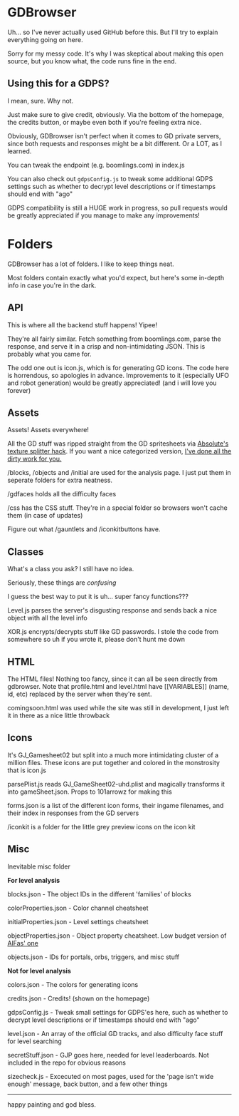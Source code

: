 # GDBrowser

Uh... so I've never actually used GitHub before this. But I'll try to explain everything going on here.

Sorry for my messy code. It's why I was skeptical about making this open source, but you know what, the code runs fine in the end.

## Using this for a GDPS?
I mean, sure. Why not.

Just make sure to give credit, obviously. Via the bottom of the homepage, the credits button, or maybe even both if you're feeling extra nice.

Obviously, GDBrowser isn't perfect when it comes to GD private servers, since both requests and responses might be a bit different. Or a LOT, as I learned.

You can tweak the endpoint (e.g. boomlings.com) in index.js

You can also check out `gdpsConfig.js` to tweak some additional GDPS settings such as whether to decrypt level descriptions or if timestamps should end with "ago"

GDPS compatibility is still a HUGE work in progress, so pull requests would be greatly appreciated if you manage to make any improvements! 

# Folders

GDBrowser has a lot of folders. I like to keep things neat.

Most folders contain exactly what you'd expect, but here's some in-depth info in case you're in the dark.

## API
This is where all the backend stuff happens! Yipee!

They're all fairly similar. Fetch something from boomlings.com, parse the response, and serve it in a crisp and non-intimidating JSON. This is probably what you came for.

The odd one out is icon.js, which is for generating GD icons. The code here is horrendous, so apologies in advance. Improvements to it (especially UFO and robot generation) would be greatly appreciated! (and i will love you forever)

## Assets
Assets! Assets everywhere!

All the GD stuff was ripped straight from the GD spritesheets via [Absolute's texture splitter hack](https://youtu.be/pYQgIyNhow8). If you want a nice categorized version, [I've done all the dirty work for you.](https://www.mediafire.com/file/4d99bw1zhwcl507/textures.zip/file)

/blocks, /objects and /initial are used for the analysis page. I just put them in seperate folders for extra neatness.

/gdfaces holds all the difficulty faces

/css has the CSS stuff. They're in a special folder so browsers won't cache them (in case of updates)

Figure out what /gauntlets and /iconkitbuttons have.

## Classes
What's a class you ask? I still have no idea.

Seriously, these things are *confusing*

I guess the best way to put it is uh... super fancy functions???

Level.js parses the server's disgusting response and sends back a nice object with all the level info

XOR.js encrypts/decrypts stuff like GD passwords. I stole the code from somewhere so uh if you wrote it, please don't hunt me down

## HTML
The HTML files! Nothing too fancy, since it can all be seen directly from gdbrowser. Note that profile.html and level.html have [[VARIABLES]] (name, id, etc) replaced by the server when they're sent.

comingsoon.html was used while the site was still in development, I just left it in there as a nice little throwback

## Icons
It's GJ_Gamesheet02 but split into a much more intimidating cluster of a million files. These icons are put together and colored in the monstrosity that is icon.js 

parsePlist.js reads GJ_GameSheet02-uhd.plist and magically transforms it into gameSheet.json. Props to 101arrowz for making this

forms.json is a list of the different icon forms, their ingame filenames, and their index in responses from the GD servers

/iconkit is a folder for the little grey preview icons on the icon kit

## Misc
Inevitable misc folder

**For level analysis**

blocks.json - The object IDs in the different 'families' of blocks

colorProperties.json - Color channel cheatsheet

initialProperties.json - Level settings cheatsheet

objectProperties.json - Object property cheatsheet. Low budget version of [AlFas' one](https://github.com/gd-edit/GDAPI/blob/5a338c317b10ba0cb30d6175360c997a8a72502f/GDAPI/GDAPI/Enumerations/GeometryDash/ObjectParameter.cs)

objects.json - IDs for portals, orbs, triggers, and misc stuff

**Not for level analysis**

colors.json - The colors for generating icons

credits.json - Credits! (shown on the homepage)

gdpsConfig.js - Tweak small settings for GDPS'es here, such as whether to decrypt level descriptions or if timestamps should end with "ago"

level.json - An array of the official GD tracks, and also difficulty face stuff for level searching

secretStuff.json - GJP goes here, needed for level leaderboards. Not included in the repo for obvious reasons

sizecheck.js - Excecuted on most pages, used for the 'page isn't wide enough' message, back button, and a few other things

---

happy painting and god bless.